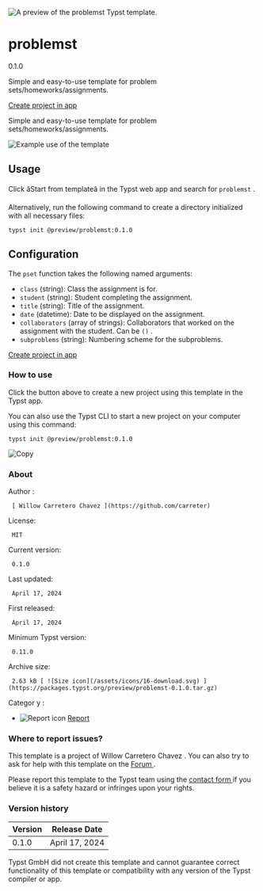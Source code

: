 ![A preview of the problemst Typst
template.](https://packages.typst.org/preview/thumbnails/problemst-0.1.0-small.webp)

#  problemst

0.1.0

Simple and easy-to-use template for problem sets/homeworks/assignments.

[ Create project in app ](/app?template=problemst&version=0.1.0)

Simple and easy-to-use template for problem sets/homeworks/assignments.

![Example use of the
template](https://github.com/typst/packages/raw/main/packages/preview/problemst/0.1.0/template/thumbnail.png)

##  Usage

Click âStart from templateâ in the Typst web app and search for `
problemst ` .

Alternatively, run the following command to create a directory initialized
with all necessary files:

    
    
    typst init @preview/problemst:0.1.0
    

##  Configuration

The ` pset ` function takes the following named arguments:

  * ` class ` (string): Class the assignment is for. 
  * ` student ` (string): Student completing the assignment. 
  * ` title ` (string): Title of the assignment. 
  * ` date ` (datetime): Date to be displayed on the assignment. 
  * ` collaborators ` (array of strings): Collaborators that worked on the assignment with the student. Can be ` () ` . 
  * ` subproblems ` (string): Numbering scheme for the subproblems. 

[ Create project in app ](/app?template=problemst&version=0.1.0)

###  How to use

Click the button above to create a new project using this template in the
Typst app.

You can also use the Typst CLI to start a new project on your computer using
this command:

    
    
    typst init @preview/problemst:0.1.0

![Copy](/assets/icons/16-copy.svg)

###  About

Author  :

     [ Willow Carretero Chavez ](https://github.com/carreter)
License:

     MIT 
Current version:

     0.1.0 
Last updated:

     April 17, 2024 
First released:

     April 17, 2024 
Minimum Typst version:

     0.11.0 
Archive size:

     2.63 kB [ ![Size icon](/assets/icons/16-download.svg) ](https://packages.typst.org/preview/problemst-0.1.0.tar.gz)
Categor  y  :

    

  * ![Report icon](/assets/icons/16-speak.svg) [ Report ](https://typst.app/universe/search/?category=report)

###  Where to report issues?

This  template  is a project of  Willow Carretero Chavez  .  You can also try
to ask for help with this  template  on the  [ Forum
](https://forum.typst.app) .

Please report this  template  to the Typst team using the  [ contact form
](https://typst.app/contact) if you believe it is a safety hazard or infringes
upon your rights.

###  Version history

Version  |  Release Date   
---|---  
0.1.0  |  April 17, 2024   
  
Typst GmbH did not create this  template  and cannot guarantee correct
functionality of this  template  or compatibility with any version of the
Typst compiler or app.

